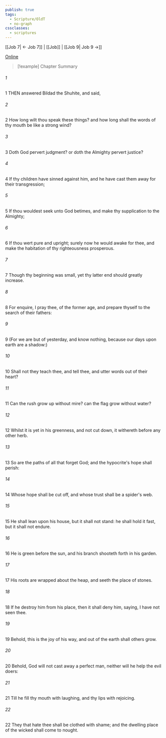 ```yaml
---
publish: true
tags:
  - Scripture/OldT
  - no-graph
cssclasses:
  - scriptures
---
```

[[Job 7| ← Job 7]] | [[Job]] | [[Job 9| Job 9 →]]

[Online](https://churchofjesuschrist.org/study/scriptures/ot/job/8?lang=eng)

>[!example] Chapter Summary
>
###### 1
1 THEN answered Bildad the Shuhite, and said,
###### 2
2 How long wilt thou speak these things?  and how long shall the words of thy mouth be like a strong wind?
###### 3
3 Doth God pervert judgment?  or doth the Almighty pervert justice?
###### 4
4 If thy children have sinned against him, and he have cast them away for their transgression;
###### 5
5 If thou wouldest seek unto God betimes, and make thy supplication to the Almighty;
###### 6
6 If thou wert pure and upright; surely now he would awake for thee, and make the habitation of thy righteousness prosperous.
###### 7
7 Though thy beginning was small, yet thy latter end should greatly increase.
###### 8
8 For enquire, I pray thee, of the former age, and prepare thyself to the search of their fathers:
###### 9
9 (For we are but of yesterday, and know nothing, because our days upon earth are a shadow:)
###### 10
10 Shall not they teach thee, and tell thee, and utter words out of their heart?
###### 11
11 Can the rush grow up without mire?  can the flag grow without water?
###### 12
12 Whilst it is yet in his greenness, and not cut down, it withereth before any other herb.
###### 13
13 So are the paths of all that forget God; and the hypocrite's hope shall perish:
###### 14
14 Whose hope shall be cut off, and whose trust shall be a spider's web.
###### 15
15 He shall lean upon his house, but it shall not stand: he shall hold it fast, but it shall not endure.
###### 16
16 He is green before the sun, and his branch shooteth forth in his garden.
###### 17
17 His roots are wrapped about the heap, and seeth the place of stones.
###### 18
18 If he destroy him from his place, then it shall deny him, saying, I have not seen thee.
###### 19
19 Behold, this is the joy of his way, and out of the earth shall others grow.
###### 20
20 Behold, God will not cast away a perfect man, neither will he help the evil doers:
###### 21
21 Till he fill thy mouth with laughing, and thy lips with rejoicing.
###### 22
22 They that hate thee shall be clothed with shame; and the dwelling place of the wicked shall come to nought.



